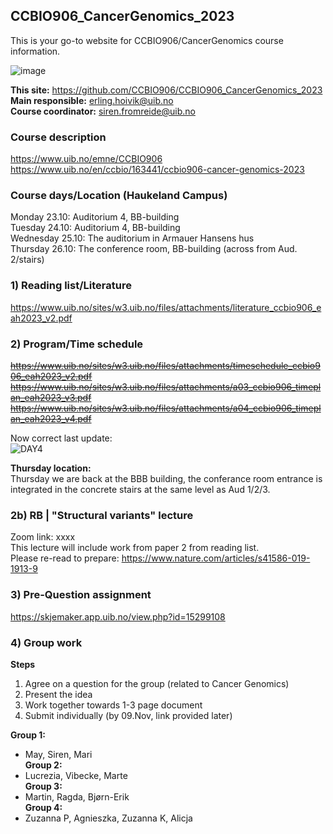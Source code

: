 ## CCBIO906_CancerGenomics_2023
This is your go-to website for CCBIO906/CancerGenomics course information. 
    
![image](https://github.com/CCBIO906/CCBIO906_CancerGenomics_2023/assets/147002279/74e24652-2f04-43ac-baa0-dc2616ccf58e)

**This site:** https://github.com/CCBIO906/CCBIO906_CancerGenomics_2023     
**Main responsible:** erling.hoivik@uib.no   
**Course coordinator:** siren.fromreide@uib.no

### Course description
https://www.uib.no/emne/CCBIO906     
https://www.uib.no/en/ccbio/163441/ccbio906-cancer-genomics-2023   

### Course days/Location (Haukeland Campus)    
Monday 23.10: Auditorium 4, BB-building    
Tuesday 24.10: Auditorium 4, BB-building     
Wednesday 25.10: The auditorium in Armauer Hansens hus     
Thursday 26.10: The conference room, BB-building (across from Aud. 2/stairs)       

### 1) Reading list/Literature
https://www.uib.no/sites/w3.uib.no/files/attachments/literature_ccbio906_eah2023_v2.pdf      

### 2) Program/Time schedule
~~https://www.uib.no/sites/w3.uib.no/files/attachments/timeschedule_ccbio906_eah2023_v2.pdf~~       
~~https://www.uib.no/sites/w3.uib.no/files/attachments/a03_ccbio906_timeplan_eah2023_v3.pdf~~         
~~https://www.uib.no/sites/w3.uib.no/files/attachments/a04_ccbio906_timeplan_eah2023_v4.pdf~~   

Now correct last update:   
![DAY4](https://github.com/CCBIO906/CCBIO906_CancerGenomics_2023/assets/147002279/170b514f-7d17-4c77-94e7-e2f06acddcf0)

**Thursday location:**     
Thursday we are back at the BBB building, the conferance room entrance is integrated in the concrete stairs at the same level as Aud 1/2/3.

### 2b) RB | "Structural variants" lecture
Zoom link: xxxx     
This lecture will include work from paper 2 from reading list.     
Please re-read to prepare: https://www.nature.com/articles/s41586-019-1913-9       

### 3) Pre-Question assignment
https://skjemaker.app.uib.no/view.php?id=15299108     

### 4) Group work
**Steps**    
1) Agree on a question for the group (related to Cancer Genomics)       
2) Present the idea 
3) Work together towards 1-3 page document   
4) Submit individually (by 09.Nov, link provided later)

**Group 1:**                      
- May, Siren, Mari                 
**Group 2:**                  
- Lucrezia, Vibecke, Marte              
**Group 3:**                 
- Martin, Ragda, Bjørn-Erik               
**Group 4:**            
- Zuzanna P, Agnieszka, Zuzanna K, Alicja         







      
